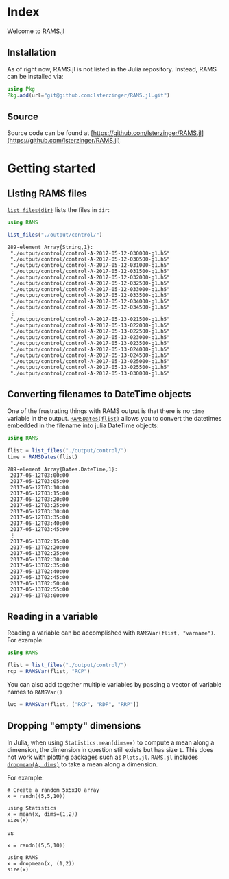 # Index

Welcome to RAMS.jl

## Installation
As of right now, RAMS.jl is not listed in the Julia repository. Instead, RAMS can be installed via:

```julia
using Pkg
Pkg.add(url="git@github.com:lsterzinger/RAMS.jl.git")
```
## Source
Source code can be found at [https://github.com/lsterzinger/RAMS.jl](https://github.com/lsterzinger/RAMS.jl)
# Getting started

## Listing RAMS files
[`list_files(dir)`](@ref) lists the files in `dir`:
```julia
using RAMS

list_files("./output/control/")
```

```
289-element Array{String,1}:
 "./output/control/control-A-2017-05-12-030000-g1.h5"
 "./output/control/control-A-2017-05-12-030500-g1.h5"
 "./output/control/control-A-2017-05-12-031000-g1.h5"
 "./output/control/control-A-2017-05-12-031500-g1.h5"
 "./output/control/control-A-2017-05-12-032000-g1.h5"
 "./output/control/control-A-2017-05-12-032500-g1.h5"
 "./output/control/control-A-2017-05-12-033000-g1.h5"
 "./output/control/control-A-2017-05-12-033500-g1.h5"
 "./output/control/control-A-2017-05-12-034000-g1.h5"
 "./output/control/control-A-2017-05-12-034500-g1.h5"
 ⋮
 "./output/control/control-A-2017-05-13-021500-g1.h5"
 "./output/control/control-A-2017-05-13-022000-g1.h5"
 "./output/control/control-A-2017-05-13-022500-g1.h5"
 "./output/control/control-A-2017-05-13-023000-g1.h5"
 "./output/control/control-A-2017-05-13-023500-g1.h5"
 "./output/control/control-A-2017-05-13-024000-g1.h5"
 "./output/control/control-A-2017-05-13-024500-g1.h5"
 "./output/control/control-A-2017-05-13-025000-g1.h5"
 "./output/control/control-A-2017-05-13-025500-g1.h5"
 "./output/control/control-A-2017-05-13-030000-g1.h5"

```

## Converting filenames to DateTime objects
One of the frustrating things with RAMS output is that there is no `time` variable in the output. [`RAMSDates(flist)`](@ref) allows you to convert the datetimes embedded in the filename into julia DateTime objects:

```julia
using RAMS

flist = list_files("./output/control/")
time = RAMSDates(flist)
```

```
289-element Array{Dates.DateTime,1}:
 2017-05-12T03:00:00
 2017-05-12T03:05:00
 2017-05-12T03:10:00
 2017-05-12T03:15:00
 2017-05-12T03:20:00
 2017-05-12T03:25:00
 2017-05-12T03:30:00
 2017-05-12T03:35:00
 2017-05-12T03:40:00
 2017-05-12T03:45:00
 ⋮
 2017-05-13T02:15:00
 2017-05-13T02:20:00
 2017-05-13T02:25:00
 2017-05-13T02:30:00
 2017-05-13T02:35:00
 2017-05-13T02:40:00
 2017-05-13T02:45:00
 2017-05-13T02:50:00
 2017-05-13T02:55:00
 2017-05-13T03:00:00
```

## Reading in a variable
Reading a variable can be accomplished with `RAMSVar(flist, "varname")`. For example:
```julia
using RAMS

flist = list_files("./output/control/")
rcp = RAMSVar(flist, "RCP")
```

You can also add together multiple variables by passing a vector of variable names to `RAMSVar()`
```julia
lwc = RAMSVar(flist, ["RCP", "RDP", "RRP"])
``` 

## Dropping "empty" dimensions
In Julia, when using `Statistics.mean(dims=x)` to compute a mean along a dimension, the dimension in question still exists but has size `1`. This does not work with plotting packages such as `Plots.jl`. `RAMS.jl` includes [`dropmean(A, dims)`](@ref) to take a mean along a dimension.

For example:
```@example 1
# Create a random 5x5x10 array
x = randn((5,5,10))

using Statistics
x = mean(x, dims=(1,2))
size(x)
```

vs 

```@example 1
x = randn((5,5,10))

using RAMS
x = dropmean(x, (1,2))
size(x)
```